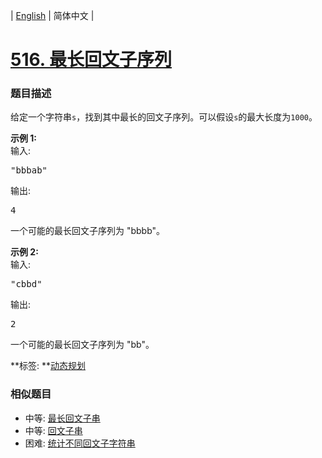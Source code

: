 | [English](README_EN.md) | 简体中文 |

# [516. 最长回文子序列](https://leetcode-cn.com/problems/longest-palindromic-subsequence)
 ### 题目描述
<p>给定一个字符串<code>s</code>，找到其中最长的回文子序列。可以假设<code>s</code>的最大长度为<code>1000</code>。</p>

<p><strong>示例 1:</strong><br />
输入:</p>

<pre>
&quot;bbbab&quot;
</pre>

<p>输出:</p>

<pre>
4
</pre>

<p>一个可能的最长回文子序列为 &quot;bbbb&quot;。</p>

<p><strong>示例 2:</strong><br />
输入:</p>

<pre>
&quot;cbbd&quot;
</pre>

<p>输出:</p>

<pre>
2
</pre>

<p>一个可能的最长回文子序列为 &quot;bb&quot;。</p>

**标签:	**[动态规划](https://leetcode-cn.com/tag/dynamic-programming) 
 ### 相似题目
- 中等:	[最长回文子串](https://leetcode-cn.com/problems/longest-palindromic-substring) 
- 中等:	[回文子串](https://leetcode-cn.com/problems/palindromic-substrings) 
- 困难:	[统计不同回文子字符串](https://leetcode-cn.com/problems/count-different-palindromic-subsequences) 
